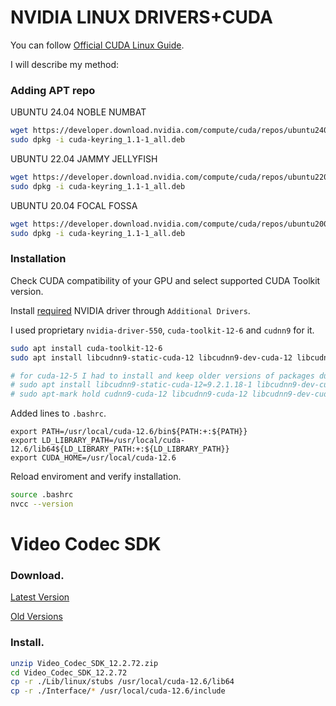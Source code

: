 # NVIDIA LINUX DRIVERS+CUDA

You can follow [Official CUDA Linux Guide](https://docs.nvidia.com/cuda/cuda-installation-guide-linux/).

I will describe my method:

### Adding APT repo

<summary>UBUNTU 24.04 NOBLE NUMBAT</summary>

```bash
wget https://developer.download.nvidia.com/compute/cuda/repos/ubuntu2404/x86_64/cuda-keyring_1.1-1_all.deb
sudo dpkg -i cuda-keyring_1.1-1_all.deb
```
<summary>UBUNTU 22.04 JAMMY JELLYFISH</summary>

```bash
wget https://developer.download.nvidia.com/compute/cuda/repos/ubuntu2204/x86_64/cuda-keyring_1.1-1_all.deb
sudo dpkg -i cuda-keyring_1.1-1_all.deb
```

<summary>UBUNTU 20.04 FOCAL FOSSA</summary>

```bash
wget https://developer.download.nvidia.com/compute/cuda/repos/ubuntu2004/x86_64/cuda-keyring_1.1-1_all.deb
sudo dpkg -i cuda-keyring_1.1-1_all.deb
```

### Installation

Check CUDA compatibility of your GPU and select supported CUDA Toolkit version.

Install [required](https://docs.nvidia.com/cuda/cuda-toolkit-release-notes/index.html#id6) NVIDIA driver through `Additional Drivers`.
  
I used proprietary `nvidia-driver-550`, `cuda-toolkit-12-6` and `cudnn9` for it. 

```bash
sudo apt install cuda-toolkit-12-6
sudo apt install libcudnn9-static-cuda-12 libcudnn9-dev-cuda-12 libcudnn9-cuda-12 cudnn9-cuda-12-6

# for cuda-12-5 I had to install and keep older versions of packages due to dependency conflict:
# sudo apt install libcudnn9-static-cuda-12=9.2.1.18-1 libcudnn9-dev-cuda-12=9.2.1.18-1 libcudnn9-cuda-12=9.2.1.18-1 cudnn9-cuda-12-5
# sudo apt-mark hold cudnn9-cuda-12 libcudnn9-cuda-12 libcudnn9-dev-cuda-12 libcudnn9-static-cuda-12
```

Added lines to `.bashrc`.
```
export PATH=/usr/local/cuda-12.6/bin${PATH:+:${PATH}}
export LD_LIBRARY_PATH=/usr/local/cuda-12.6/lib64${LD_LIBRARY_PATH:+:${LD_LIBRARY_PATH}}
export CUDA_HOME=/usr/local/cuda-12.6
```

Reload enviroment and verify installation.
```bash
source .bashrc
nvcc --version
```

# Video Codec SDK

### Download.

[Latest Version](https://developer.nvidia.com/nvidia-video-codec-sdk/download)

[Old Versions](https://developer.nvidia.com/video-codec-sdk-archive)

### Install.

```bash
unzip Video_Codec_SDK_12.2.72.zip
cd Video_Codec_SDK_12.2.72
cp -r ./Lib/linux/stubs /usr/local/cuda-12.6/lib64
cp -r ./Interface/* /usr/local/cuda-12.6/include
```
